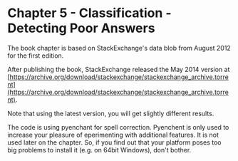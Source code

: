 Chapter 5 - Classification - Detecting Poor Answers
===================================================

The book chapter is based on StackExchange's data blob from August 2012 for the first edition. 

After publishing the book, StackExchange released the May 2014 version at
[https://archive.org/download/stackexchange/stackexchange_archive.torrent](https://archive.org/download/stackexchange/stackexchange_archive.torrent).

Note that using the latest version, you will get slightly different results.

The code is using pyenchant for spell correction. Pyenchent is only used to increase your pleasure of eperimenting with additional features. It is not used later on the chapter. So, if you find out that your platform poses too big problems to install it (e.g. on 64bit Windows), don't bother.

